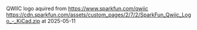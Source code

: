QWIIC logo aquired from https://www.sparkfun.com/qwiic
https://cdn.sparkfun.com/assets/custom_pages/2/7/2/SparkFun_Qwiic_Logo_-_KiCad.zip
at 2025-05-11
